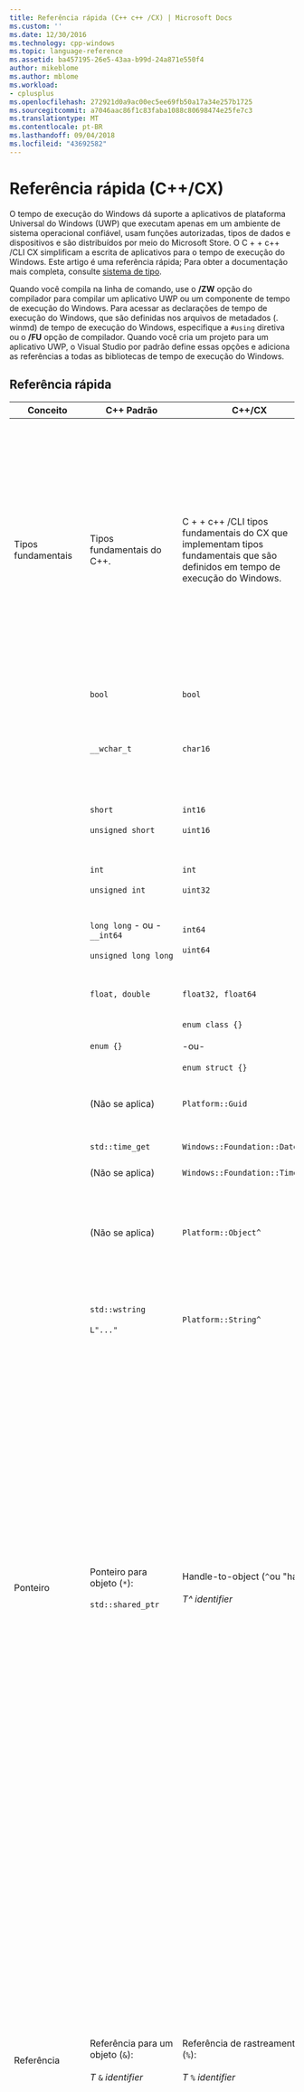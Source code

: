 ```yaml
---
title: Referência rápida (C++ c++ /CX) | Microsoft Docs
ms.custom: ''
ms.date: 12/30/2016
ms.technology: cpp-windows
ms.topic: language-reference
ms.assetid: ba457195-26e5-43aa-b99d-24a871e550f4
author: mikeblome
ms.author: mblome
ms.workload:
- cplusplus
ms.openlocfilehash: 272921d0a9ac00ec5ee69fb50a17a34e257b1725
ms.sourcegitcommit: a7046aac86f1c83faba1088c80698474e25fe7c3
ms.translationtype: MT
ms.contentlocale: pt-BR
ms.lasthandoff: 09/04/2018
ms.locfileid: "43692582"
---
```

# <a name="quick-reference-ccx"></a>Referência rápida (C++/CX)
O tempo de execução do Windows dá suporte a aplicativos de plataforma Universal do Windows (UWP) que executam apenas em um ambiente de sistema operacional confiável, usam funções autorizadas, tipos de dados e dispositivos e são distribuídos por meio do Microsoft Store. O C + + c++ /CLI CX simplificam a escrita de aplicativos para o tempo de execução do Windows. Este artigo é uma referência rápida; Para obter a documentação mais completa, consulte [sistema de tipo](../cppcx/type-system-c-cx.md).  
  
 Quando você compila na linha de comando, use o **/ZW** opção do compilador para compilar um aplicativo UWP ou um componente de tempo de execução do Windows. Para acessar as declarações de tempo de execução do Windows, que são definidas nos arquivos de metadados (. winmd) de tempo de execução do Windows, especifique a `#using` diretiva ou o **/FU** opção de compilador. Quando você cria um projeto para um aplicativo UWP, o Visual Studio por padrão define essas opções e adiciona as referências a todas as bibliotecas de tempo de execução do Windows.  
  
## <a name="quick-reference"></a>Referência rápida  
  
|Conceito|C++ Padrão|C++/CX|Comentários|  
|-------------|--------------------|------------------------------------------------------------------|-------------|  
|Tipos fundamentais|Tipos fundamentais do C++.|C + + c++ /CLI tipos fundamentais do CX que implementam tipos fundamentais que são definidos em tempo de execução do Windows.|O `default` namespace contém C + + c++ /CLI tipos fundamentais internos CX. O compilador mapeia implicitamente C + + c++ /CLI tipos fundamentais do CX para tipos C++ padrão.<br /><br /> O `Platform` família de namespaces contém tipos que implementam os tipos fundamentais do tempo de execução do Windows.|  
||`bool`|`bool`|Um valor Booliano de 8 bits.|  
||`__wchar_t`|`char16`|Um valor não numérico de 16 bits que representa um ponto de código Unicode (UTF-16).|  
||`short`<br /><br /> `unsigned short`|`int16`<br /><br /> `uint16`|Um inteiro de 16 bits com sinal.<br /><br /> Um inteiro de 16 bits sem sinal.|  
||`int`<br /><br /> `unsigned int`|`int`<br /><br /> `uint32`|Um inteiro com sinal de 32 bits.<br /><br /> Um inteiro sem sinal de 32 bits.|  
||`long long` - ou - `__int64`<br /><br /> `unsigned long long`|`int64`<br /><br /> `uint64`|Um inteiro com sinal de 64 bits.<br /><br /> Um inteiro sem sinal de 64 bits.|  
||`float, double`|`float32, float64`|Um número de ponto flutuante IEEE 754 de 32 ou 64 bits.|  
||`enum {}`|`enum class {}`<br /><br /> -ou-<br /><br /> `enum struct {}`|Uma enumeração de 32 bits.|  
||(Não se aplica)|`Platform::Guid`|Um valor não numérico de 128 bits (uma GUID) no namespace `Platform` .|  
||`std::time_get`|`Windows::Foundation::DateTime`|Uma estrutura date-time.|  
||(Não se aplica)|`Windows::Foundation::TimeSpan`|Uma estrutura timespan.|  
||(Não se aplica)|`Platform::Object^`|O objeto base contado por referência na exibição C++ do sistema de tipo de tempo de execução do Windows.|  
||`std::wstring`<br /><br /> `L"..."`|`Platform::String^`|`Platform::String^` é uma sequência de caracteres Unicode imutável, contada por referência, que representa texto.|  
|Ponteiro|Ponteiro para objeto (`*`):<br /><br /> `std::shared_ptr`|Handle-to-object (`^`ou "hat"):<br /><br /> *T^ identifier*|Todas as classes de tempo de execução do Windows são declaradas usando o modificador handle-to-object. Os membros do objeto são acessados usando o operador de acesso ao membro da classe (`->`) de seta.<br /><br /> O modificador hat significa "ponteiro para um objeto de tempo de execução do Windows é automaticamente referência counted". Mais precisamente, handle-to-object declara que o compilador deve inserir código para gerenciar automaticamente a contagem de referência de objeto e excluirá o objeto se a contagem de referência chegar a zero.|  
|Referência|Referência para um objeto (`&`):<br /><br /> *T* `&` *identifier*|Referência de rastreamento (`%`):<br /><br /> *T* `%` *identifier*|Modificador de referência único tempo de execução do Windows tipos podem ser declarados usando o controle. Os membros do objeto são acessados usando o operador de acesso ao membro da classe (`.`) de ponto.<br /><br /> A referência de rastreamento significa "uma referência a um objeto de tempo de execução do Windows que é automaticamente a contagem de referência". Mais precisamente, uma referência de rastreamento declara que o compilador deve inserir código para gerenciar automaticamente a contagem de referência de objeto e excluirá o objeto se a contagem de referência chegar a zero.|  
|Declaração de tipo dinâmico|`new`|`ref new`|Aloca um objeto de tempo de execução do Windows e, em seguida, retorna um identificador para esse objeto.|  
|gerenciamento de vida útil de objeto|`delete` *identifier*<br /><br /> `delete[]`  *identifier*|(Invoca o destruidor.)|A vida útil é determinada pela contagem de referência. Uma chamada para exclusão invoca o destruidor, mas ele próprio não libera memória.|  
|declaração de matriz|*T  identifier* `[]`<br /><br /> `std::array` *identifier*|`Array<` *T* `^>^` *identifier* `(` *size* `)`<br /><br /> -ou-<br /><br /> `WriteOnlyArray<` *T* `^>`  *identifier* `(` *size* `)`|Declara uma matriz unidimensional modificável ou somente gravação do tipo T^. A própria matriz também é um objeto contado por referência que deve ser declarada usando o modificador handle-to-object.<br /><br /> (As declarações de matriz usam uma classe de cabeçalho de modelo que está no namespace `Platform` )|  
|declaração de classe|`class`  *identifier* `{}`<br /><br /> `struct` *identifier* `{}`|`ref class` *identifier* `{}`<br /><br /> `ref struct` *identifier* `{}`|Declara uma classe de tempo de execução que tem acessibilidade privada padrão.<br /><br /> Declara uma classe de tempo de execução que tem acessibilidade pública padrão.|  
|declaração de estrutura|`struct` *identifier* `{}`<br /><br /> (isto é, uma estrutura POD (Plain Old Data))|`value class` *identifier* `{}`<br /><br /> `value struct` *identifier* `{}`|Declara uma estrutura POD que tem acessibilidade privada padrão.<br /><br /> Uma classe de valor pode ser representada nos metadados do Windows, mas uma classe padrão do C++ padrão não pode.<br /><br /> Declara uma estrutura POD que tem acessibilidade pública padrão.<br /><br /> Uma estrutura de valor pode ser representada nos metadados do Windows, mas uma estrutura padrão C++ não pode.|  
|declaração de interface|classe abstrata que contém apenas funções virtuais puras.|`interface class` *identifier* `{}`<br /><br /> `interface struct` *identifier* `{}`|Declara uma interface que tem acessibilidade privada padrão.<br /><br /> Declara uma interface que tem acessibilidade pública padrão.|  
|delegado|`std::function`|`public delegate` *return-type* *delegate-type-identifier* `(` *[parâmetros]* `);`|Declara um objeto que pode ser chamado como uma chamada de função.|  
|evento|(Não se aplica)|`event` *delegate-type-identifier* *event-identifier* `;`<br /><br /> *delegate-type-identifier* *delegate-identifier* = `ref new`*delegate-type-identifier*`( this`*[, parameters]*`);`<br /><br /> *event-identifier* `+=` *delegate-identifier* `;`<br /><br /> -ou-<br /><br /> `EventRegistrationToken` *token-identifier* = *obj*`.`*event-identifier*`+=`*delegate-identifier*`;`<br /><br /> -ou-<br /><br /> `auto` *token-identifier* = *obj*. *identificador de evento*`::add(`*identificador de delegado*`);`<br /><br /> *obj* `.` *event-identifier* `-=` *token-identifier* `;`<br /><br /> -ou-<br /><br /> *obj* `.` *event-identifier* `::remove(` *token-identifier* `);`|Declara um objeto de evento, que armazena uma coleção de manipuladores de eventos (delegados) que são chamados quando ocorre um evento.<br /><br /> Cria um manipulador de eventos.<br /><br /> Adiciona um manipulador de eventos.<br /><br /> A adição de um manipulador de eventos retorna um token de evento (*token-identifier*). Se você pretende remover explicitamente o manipulador de eventos, deverá salvar o token de evento para uso posterior.<br /><br /> Remove um manipulador de eventos.<br /><br /> Para remover um manipulador de eventos, você deve especificar o token de evento salvo quando o manipulador de eventos foi adicionado.|  
|propriedade|(Não se aplica)|`property` *T* *identifier*;<br /><br /> `property` *T* *identifier* `[` *índice* `];`<br /><br /> `property` *T* `default[` *índice* `];`|Declara que uma função de membro de classe ou objeto é acessada usando a mesma sintaxe usada para acessar um membro de dados ou elemento de matriz indexada.<br /><br /> Declara uma propriedade em uma função de membro de classe ou objeto.<br /><br /> Declara uma propriedade indexada em uma função de membro de objeto.<br /><br /> Declara uma propriedade indexada em uma função de membro de classe.|  
|Tipos parametrizados|modelos|`generic <typename` *T* `> interface class` *identifier* `{}`<br /><br /> `generic <typename` *T* `> delegate` *[tipo de retorno]* *delegate-identifier* `() {}`|Declara uma classe com de interface parametrizada.<br /><br /> Declara um delegado parametrizado.|  
|Tipos de valor anuláveis|`boost::optional<T>`|[Platform:: ibox \<T >](../cppcx/platform-ibox-interface.md)|Permite que variáveis de tipos escalares e de estruturas de valor tenham um valor de `nullptr`.|  
  
## <a name="see-also"></a>Consulte também  
 [Referência de linguagem do Visual C++](../cppcx/visual-c-language-reference-c-cx.md)